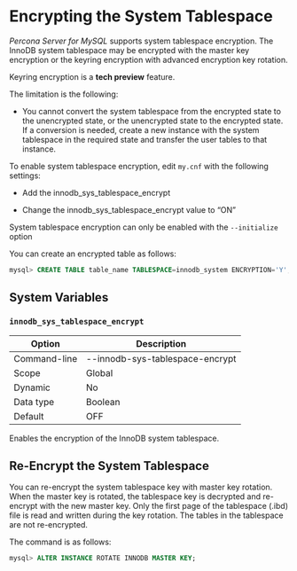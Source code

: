 # Encrypting the System Tablespace

*Percona Server for MySQL* supports system tablespace encryption. The InnoDB system tablespace may be encrypted with the master key encryption or the keyring encryption with advanced encryption key rotation.

Keyring encryption is a **tech preview** feature.

The limitation is the following:

* You cannot convert the system tablespace from the encrypted state to the
unencrypted state, or the unencrypted state to the encrypted state. If a
conversion is needed, create a new instance with the
system tablespace in the required state and transfer the user tables to that instance.

To enable system tablespace encryption, edit `my.cnf` with the following settings:

* Add the innodb_sys_tablespace_encrypt

* Change the innodb_sys_tablespace_encrypt value to “ON”

System tablespace encryption can only be enabled with the `--initialize`
option

You can create an encrypted table as follows:

```sql
mysql> CREATE TABLE table_name TABLESPACE=innodb_system ENCRYPTION='Y';
```

## System Variables

### `innodb_sys_tablespace_encrypt`

| Option       | Description                     |
|--------------|---------------------------------|
| Command-line | --innodb-sys-tablespace-encrypt |
| Scope        | Global                          |
| Dynamic      | No                              |
| Data type    | Boolean                         |
| Default      | OFF                             |


Enables the encryption of the InnoDB system tablespace.

## Re-Encrypt the System Tablespace

You can re-encrypt the system tablespace key with master key rotation. When
the master key is rotated, the tablespace key is decrypted and re-encrypt
with the new master key. Only the first page of the tablespace (.ibd) file is
read and written during the key rotation. The tables in the tablespace are not
re-encrypted.

The command is as follows:

```sql
mysql> ALTER INSTANCE ROTATE INNODB MASTER KEY;
```
